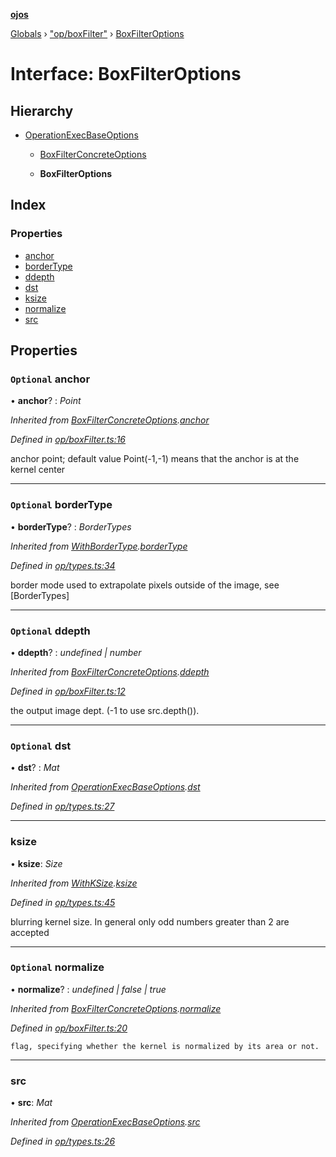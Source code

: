 **[ojos](../README.md)**

[Globals](../README.md) › ["op/boxFilter"](../modules/_op_boxfilter_.md) › [BoxFilterOptions](_op_boxfilter_.boxfilteroptions.md)

# Interface: BoxFilterOptions

## Hierarchy

* [OperationExecBaseOptions](_op_types_.operationexecbaseoptions.md)

  * [BoxFilterConcreteOptions](_op_boxfilter_.boxfilterconcreteoptions.md)

  * **BoxFilterOptions**

## Index

### Properties

* [anchor](_op_boxfilter_.boxfilteroptions.md#optional-anchor)
* [borderType](_op_boxfilter_.boxfilteroptions.md#optional-bordertype)
* [ddepth](_op_boxfilter_.boxfilteroptions.md#optional-ddepth)
* [dst](_op_boxfilter_.boxfilteroptions.md#optional-dst)
* [ksize](_op_boxfilter_.boxfilteroptions.md#ksize)
* [normalize](_op_boxfilter_.boxfilteroptions.md#optional-normalize)
* [src](_op_boxfilter_.boxfilteroptions.md#src)

## Properties

### `Optional` anchor

• **anchor**? : *Point*

*Inherited from [BoxFilterConcreteOptions](_op_boxfilter_.boxfilterconcreteoptions.md).[anchor](_op_boxfilter_.boxfilterconcreteoptions.md#optional-anchor)*

*Defined in [op/boxFilter.ts:16](https://github.com/cancerberoSgx/mirada/blob/f2ba50d/ojos/src/op/boxFilter.ts#L16)*

anchor point; default value Point(-1,-1) means that the anchor is at the kernel center

___

### `Optional` borderType

• **borderType**? : *BorderTypes*

*Inherited from [WithBorderType](_op_types_.withbordertype.md).[borderType](_op_types_.withbordertype.md#optional-bordertype)*

*Defined in [op/types.ts:34](https://github.com/cancerberoSgx/mirada/blob/f2ba50d/ojos/src/op/types.ts#L34)*

border mode used to extrapolate pixels outside of the image, see [BorderTypes]

___

### `Optional` ddepth

• **ddepth**? : *undefined | number*

*Inherited from [BoxFilterConcreteOptions](_op_boxfilter_.boxfilterconcreteoptions.md).[ddepth](_op_boxfilter_.boxfilterconcreteoptions.md#optional-ddepth)*

*Defined in [op/boxFilter.ts:12](https://github.com/cancerberoSgx/mirada/blob/f2ba50d/ojos/src/op/boxFilter.ts#L12)*

the output image dept. (-1 to use src.depth()).

___

### `Optional` dst

• **dst**? : *Mat*

*Inherited from [OperationExecBaseOptions](_op_types_.operationexecbaseoptions.md).[dst](_op_types_.operationexecbaseoptions.md#optional-dst)*

*Defined in [op/types.ts:27](https://github.com/cancerberoSgx/mirada/blob/f2ba50d/ojos/src/op/types.ts#L27)*

___

###  ksize

• **ksize**: *Size*

*Inherited from [WithKSize](_op_types_.withksize.md).[ksize](_op_types_.withksize.md#ksize)*

*Defined in [op/types.ts:45](https://github.com/cancerberoSgx/mirada/blob/f2ba50d/ojos/src/op/types.ts#L45)*

blurring kernel size. In general only odd numbers greater than 2 are accepted

___

### `Optional` normalize

• **normalize**? : *undefined | false | true*

*Inherited from [BoxFilterConcreteOptions](_op_boxfilter_.boxfilterconcreteoptions.md).[normalize](_op_boxfilter_.boxfilterconcreteoptions.md#optional-normalize)*

*Defined in [op/boxFilter.ts:20](https://github.com/cancerberoSgx/mirada/blob/f2ba50d/ojos/src/op/boxFilter.ts#L20)*

	flag, specifying whether the kernel is normalized by its area or not.

___

###  src

• **src**: *Mat*

*Inherited from [OperationExecBaseOptions](_op_types_.operationexecbaseoptions.md).[src](_op_types_.operationexecbaseoptions.md#src)*

*Defined in [op/types.ts:26](https://github.com/cancerberoSgx/mirada/blob/f2ba50d/ojos/src/op/types.ts#L26)*